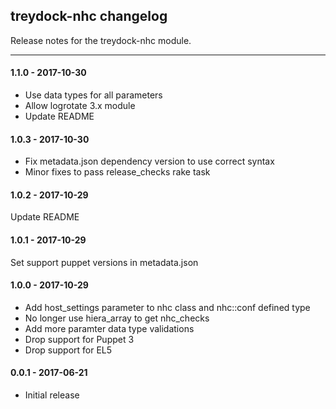 ## treydock-nhc changelog

Release notes for the treydock-nhc module.

------------------------------------------

#### 1.1.0 - 2017-10-30

* Use data types for all parameters
* Allow logrotate 3.x module
* Update README

#### 1.0.3 - 2017-10-30

* Fix metadata.json dependency version to use correct syntax
* Minor fixes to pass release_checks rake task

#### 1.0.2 - 2017-10-29

Update README

#### 1.0.1 - 2017-10-29

Set support puppet versions in metadata.json

#### 1.0.0 - 2017-10-29

* Add host_settings parameter to nhc class and nhc::conf defined type
* No longer use hiera\_array to get nhc_checks
* Add more paramter data type validations
* Drop support for Puppet 3
* Drop support for EL5

#### 0.0.1 - 2017-06-21

* Initial release
